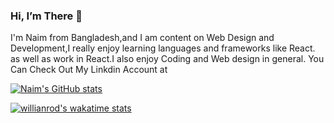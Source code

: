 ### Hi, I’m There 👋 
I'm Naim from Bangladesh,and I am content on Web Design and Development,I really enjoy learning  languages and frameworks like React.
as well as work in React.I also enjoy Coding and Web design in general. You Can Check Out My Linkdin Account at

[![Naim's GitHub stats](https://github-readme-stats.vercel.app/api?username=Naim&show_icons=true&theme=radical)](https://github.com/Naim/github-readme-stats)

[![willianrod's wakatime stats](https://github-readme-stats.vercel.app/api/wakatime?username=willianrod)](https://github.com/anuraghazra/github-readme-stats)
